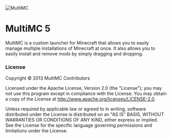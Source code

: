 ![MultiMC](http://i.imgur.com/QJXbz.png)
<h1>MultiMC 5</h1>
<p>MultiMC is a custom launcher for Minecraft that allows you to easily manage multiple installations of Minecraft at once. It also allows you to easily install and remove mods by simply dragging and dropping.</p>

<h3>License</h3>
<p>Copyright &copy; 2013 MultiMC Contributors</p>
<p>Licensed under the Apache License, Version 2.0 (the "License"); you may not use this program except in compliance with the License. You may obtain a copy of the License at <a href="http://www.apache.org/licenses/LICENSE-2.0">http://www.apache.org/licenses/LICENSE-2.0</a>.</p>
<p>Unless required by applicable law or agreed to in writing, software distributed under the License is distributed on an "AS IS" BASIS, WITHOUT WARRANTIES OR CONDITIONS OF ANY KIND, either express or implied. See the License for the specific language governing permissions and limitations under the License.</p>
